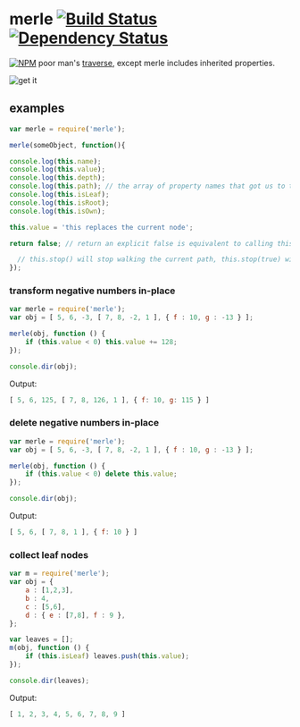 merle [![Build Status](https://travis-ci.org/chevett/merle.png?branch=master)](https://travis-ci.org/chevett/merle?branch=master) [![Dependency Status](https://gemnasium.com/chevett/merle.png)](https://gemnasium.com/chevett/merle) 
=====
[![NPM](https://nodei.co/npm-dl/merle.png?months=1)](https://nodei.co/npm/merle/)
poor man's [traverse](https://github.com/substack/js-traverse), except merle includes inherited properties.

![get it](http://media.moddb.com/cache/images/groups/1/6/5169/thumb_620x2000/Merle_Dixon_-_The_Walking_Dead_-_Guts34.jpg)


examples
-------
```js
var merle = require('merle');

merle(someObject, function(){

console.log(this.name); 
console.log(this.value);
console.log(this.depth);
console.log(this.path); // the array of property names that got us to this node.
console.log(this.isLeaf);
console.log(this.isRoot);
console.log(this.isOwn);

this.value = 'this replaces the current node';

return false; // return an explicit false is equivalent to calling this.stop(); 

  // this.stop() will stop walking the current path, this.stop(true) will stop completely
});
```
### transform negative numbers in-place
```js
var merle = require('merle');
var obj = [ 5, 6, -3, [ 7, 8, -2, 1 ], { f : 10, g : -13 } ];

merle(obj, function () {
    if (this.value < 0) this.value += 128;
});

console.dir(obj);
```

Output:
```js
[ 5, 6, 125, [ 7, 8, 126, 1 ], { f: 10, g: 115 } ]
```
### delete negative numbers in-place
```js
var merle = require('merle');
var obj = [ 5, 6, -3, [ 7, 8, -2, 1 ], { f : 10, g : -13 } ];

merle(obj, function () {
    if (this.value < 0) delete this.value;
});

console.dir(obj);
```
	
Output:
```js	
[ 5, 6, [ 7, 8, 1 ], { f: 10 } ]
```	
### collect leaf nodes
```js
var m = require('merle');
var obj = {
    a : [1,2,3],
    b : 4,
    c : [5,6],
    d : { e : [7,8], f : 9 },
};

var leaves = [];
m(obj, function () {
    if (this.isLeaf) leaves.push(this.value);
});

console.dir(leaves);
```


Output:
```js	
[ 1, 2, 3, 4, 5, 6, 7, 8, 9 ]
```		
		
		

